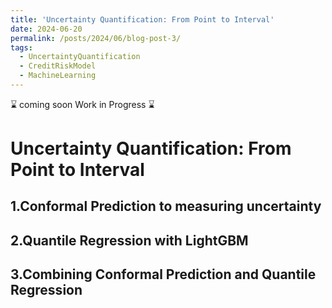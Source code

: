 ```yaml
---
title: 'Uncertainty Quantification: From Point to Interval'
date: 2024-06-20
permalink: /posts/2024/06/blog-post-3/
tags:
  - UncertaintyQuantification
  - CreditRiskModel
  - MachineLearning
---
```


⌛ coming soon Work in Progress ⌛

Uncertainty Quantification: From Point to Interval
======


1.Conformal Prediction to measuring uncertainty
-------



2.Quantile Regression with LightGBM
-------



3.Combining Conformal Prediction and Quantile Regression
-------



